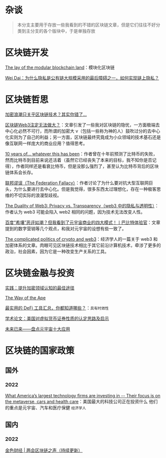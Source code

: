 # 杂谈

> 本分支主要用于存放一些我看到的不错的区块链文章，但是它们往往不好分类到主分支的各个版块中，于是单独存放

# 区块链开发

[The lay of the modular blockchain land](https://polynya.medium.com/the-lay-of-the-modular-blockchain-land-d937f7df4884)：模块化区块链

[Wei Dai：为什么隐私是公有链大规模采用的最后障碍之一，如何实现链上隐私？](https://www.8btc.com/article/6730030)

# 区块链哲思

[加密浪潮只关乎区块链技术？其实你错了...](https://zhuanlan.zhihu.com/p/448128885)

[区块链Web3注定无法做大？](https://zhuanlan.zhihu.com/p/466822022)：文章引发了一些我对区块链的隐忧，一方面极端去中心化必然不可行，而所谓的加密大 v（包括一些称为神的人）鼓吹过分的去中心化实则为了自己的利益；另一方面，区块链最终究竟成为小众领域的技术基石还是像互联网一样庞大的商业应用？值得思考。

[10 years of... whatever this has been](https://apenwarr.ca/log/20211117)：作者曾在十年前预测了比特币的失败，然而比特币到目前来说还活着（虽然它已经丧失了本来的目标，我不知你是否记得），作者同样还是看衰比特币，但是没那么强烈了，甚至认为比特币背后的区块链体系会长存。

[联邦谬误（The Federation Fallacy）](https://rosenzweig.io/blog/the-federation-fallacy.html)：作者讨论了为什么要对抗大型互联网巨头，为什么要进行去中心化。但是我觉得，很多东西太过理想化，存在一种极客思维的不切实际的浪漫型歧视。

[The Duality of Web3: Privacy vs. Transparency（web3 中的隐私与透明性）](https://coinsights.substack.com/p/the-duality-of-web3?s=r)：作者认为 web3 可能会陷入 web2 相同的问题，因为技术无法改变人性。

[百度“希壤”恶评如潮？但我看到了元宇宙商业的四大模式！丨巴比特体验官](https://www.8btc.com/article/6741260)：文章提到的数字营销等几个观点，和我对元宇宙的设想有些一致了。

[The complicated politics of crypto and web3](https://www.economist.com/finance-and-economics/2022/04/16/the-complicated-politics-of-crypto-and-web3)：经济学人的一篇关于 web3 和加密体系的文章。肉眼可见区块链技术相比于其它前沿计算机技术，牵涉了更多的政治，社会因素，因为它是一种改变生产关系的工具。

# 区块链金融与投资

[实践：提升加密领域认知的最佳途径](https://mp.weixin.qq.com/s/B6vfD7S5s1L3MecO08XgOg)

[The Way of the Ape](https://nosleep.substack.com/p/the-way-of-the-ape)

[最实用的 DeFi 工具汇总，你都知道哪些？](https://mp.weixin.qq.com/s/_IDil6VANrAa4BVR3AD3cA)：```具有时效性```

[学术论文：美国对虚拟货币证券性质的认定思路及启示](https://mp.weixin.qq.com/s/wUbyI8hVBt5kGBnJ4VLjwQ)

[未来已来——盘点元宇宙十大应用](https://www.8btc.com/article/6736554)

# 区块链的国家政策

## 国外

### 2022

 [What America’s largest technology firms are investing in -- Their focus is on the metaverse, cars and health care](https://www.economist.com/briefing/2022/01/22/what-americas-largest-technology-firms-are-investing-in)：美国最大的科技公司正在投资什么 他们的重点是元宇宙、汽车和医疗保健 ```经济学人```

## 国内

### 2022

[金色财经 | 两会区块链之声（持续更新）](https://www.jinse.com/blockchain/1181897.html)





